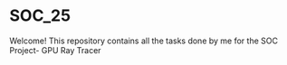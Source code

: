 # SOC_25
Welcome! This repository contains all the tasks done by me for the SOC Project- GPU Ray Tracer
